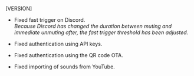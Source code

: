 [VERSION]

- Fixed fast trigger on Discord.  
  *Because Discord has changed the duration between muting and immediate unmuting after, the fast trigger threshold has been adjusted.*

- Fixed authentication using API keys.

- Fixed authentication using the QR code OTA.

- Fixed importing of sounds from YouTube.